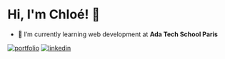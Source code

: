 # Hi, I'm Chloé! 👋

- 🌱 I’m currently learning web development at **Ada Tech School Paris**
  
[![portfolio](https://img.shields.io/badge/my_portfolio-301644?style=for-the-badge&logo=About.me&logoColor=white)](https://chloe-portfolio-six.vercel.app/)
[![linkedin](https://img.shields.io/badge/linkedin-0A66C2?style=for-the-badge&logo=linkedin&logoColor=white)](www.linkedin.com/in/chloe-pelerin02)
